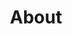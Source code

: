 ---
title: About
layout: info
Edit: 2018-11-14
toc: false
commentable: false
protected: true
mathjax: true
---